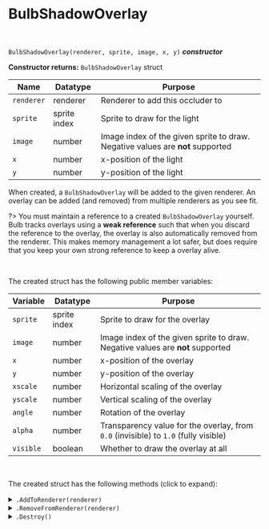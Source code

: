 # BulbShadowOverlay

&nbsp;

`BulbShadowOverlay(renderer, sprite, image, x, y)` ***constructor***

**Constructor returns:** `BulbShadowOverlay` struct

|Name      |Datatype    |Purpose                                                                       |
|----------|------------|------------------------------------------------------------------------------|
|`renderer`|renderer    |Renderer to add this occluder to                                              |
|`sprite`  |sprite index|Sprite to draw for the light                                                  |
|`image`   |number      |Image index of the given sprite to draw. Negative values are **not** supported|
|`x`       |number      |x-position of the light                                                       |
|`y`       |number      |y-position of the light                                                       |

When created, a `BulbShadowOverlay` will be added to the given renderer. An overlay can be added (and removed) from multiple renderers as you see fit.

?> You must maintain a reference to a created `BulbShadowOverlay` yourself. Bulb tracks overlays using a **weak reference** such that when you discard the reference to the overlay, the overlay is also automatically removed from the renderer. This makes memory management a lot safer, but does require that you keep your own strong reference to keep a overlay alive.

&nbsp;

The created struct has the following public member variables:
  
|Variable |Datatype    |Purpose                                                                            |
|---------|------------|-----------------------------------------------------------------------------------|
|`sprite` |sprite index|Sprite to draw for the overlay                                                     |
|`image`  |number      |Image index of the given sprite to draw. Negative values are **not** supported     |
|`x`      |number      |x-position of the overlay                                                          |
|`y`      |number      |y-position of the overlay                                                          |
|`xscale` |number      |Horizontal scaling of the overlay                                                  |
|`yscale` |number      |Vertical scaling of the overlay                                                    |
|`angle`  |number      |Rotation of the overlay                                                            |
|`alpha`  |number      |Transparency value for the overlay, from `0.0` (invisible) to `1.0` (fully visible)|
|`visible`|boolean     |Whether to draw the overlay at all                                                 |

&nbsp;

The created struct has the following methods (click to expand):

<details><summary><code>.AddToRenderer(renderer)</code></summary>
&nbsp;

**Returns:** N/A (`undefined`)

|Name      |Datatype|Purpose                         |
|----------|--------|--------------------------------|
|`renderer`|renderer|Renderer to add this occluder to|

&nbsp;
</details>

<details><summary><code>.RemoveFromRenderer(renderer)</code></summary>
&nbsp;

**Returns:** N/A (`undefined`)

|Name      |Datatype|Purpose                         |
|----------|--------|--------------------------------|
|`renderer`|renderer|Renderer to add this occluder to|

&nbsp;
</details>

<details><summary><code>.Destroy()</code></summary>
&nbsp;

**Returns:** N/A (`undefined`)

|Name|Datatype|Purpose|
|----|--------|-------|
|None|        |       |

Instantly destroys the light and prevents it from being drawn.

&nbsp;
</details>